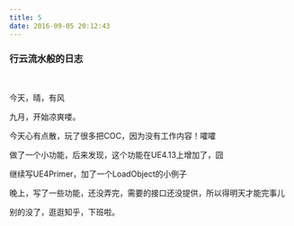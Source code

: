 ```yaml
---
title: 5
date: 2016-09-05 20:12:43
---
```


### 行云流水般的日志

<br>

今天，晴，有风

九月，开始凉爽喽。

今天心有点散，玩了很多把COC，因为没有工作内容！嚯嚯

做了一个小功能，后来发现，这个功能在UE4.13上增加了，囧

继续写UE4Primer，加了一个LoadObject的小例子

晚上，写了一些功能，还没弄完，需要的接口还没提供，所以得明天才能完事儿

别的没了，逛逛知乎，下班啦。

